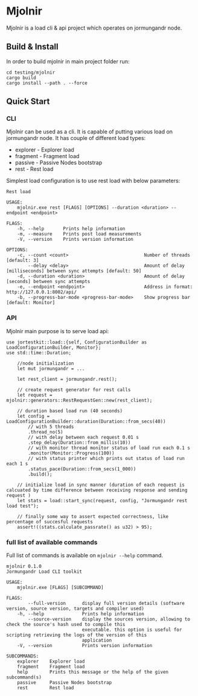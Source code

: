 # Mjolnir

Mjolnir is a load cli & api project which operates on jormungandr node.

## Build & Install

In order to build mjolnir in main project folder run:
```
cd testing/mjolnir
cargo build
cargo install --path . --force
```

## Quick Start

### CLI

Mjolnir can be used as a cli. It is capable of putting various load on jormungandr node.
It has couple of different load types:

* explorer    - Explorer load
* fragment    - Fragment load
* passive     - Passive Nodes bootstrap
* rest        - Rest load

Simplest load configuration is to use rest load with below parameters:

```
Rest load

USAGE:
    mjolnir.exe rest [FLAGS] [OPTIONS] --duration <duration> --endpoint <endpoint>

FLAGS:
    -h, --help       Prints help information
    -m, --measure    Prints post load measurements
    -V, --version    Prints version information

OPTIONS:
    -c, --count <count>                            Number of threads [default: 3]
        --delay <delay>                            Amount of delay [milliseconds] between sync attempts [default: 50]
    -d, --duration <duration>                      Amount of delay [seconds] between sync attempts
    -e, --endpoint <endpoint>                      Address in format: http://127.0.0.1:8002/api/
    -b, --progress-bar-mode <progress-bar-mode>    Show progress bar [default: Monitor]
```

### API

Mjolnir main purpose is to serve load api:

```
use jortestkit::load::{self, ConfigurationBuilder as LoadConfigurationBuilder, Monitor};
use std::time::Duration;

    //node initialization
    let mut jormungandr = ...

    let rest_client = jormungandr.rest();

    // create request generator for rest calls
    let request = mjolnir::generators::RestRequestGen::new(rest_client);

    // duration based load run (40 seconds)
    let config = LoadConfigurationBuilder::duration(Duration::from_secs(40))
        // with 5 threads
        .thread_no(5)
        // with delay between each request 0.01 s
        .step_delay(Duration::from_millis(10))
        // with monitor thread monitor status of load run each 0.1 s
        .monitor(Monitor::Progress(100))
        // with status printer which prints out status of load run each 1 s
        .status_pace(Duration::from_secs(1_000))
        .build();

    // initialize load in sync manner (duration of each request is calcuated by time difference between receiving response and sending request )
    let stats = load::start_sync(request, config, "Jormungandr rest load test");

    // finally some way to assert expected correctness, like percentage of succesful requests
    assert!((stats.calculate_passrate() as u32) > 95);
```

### full list of available commands

Full list of commands is available on `mjolnir --help` command.

```
mjolnir 0.1.0
Jormungandr Load CLI toolkit

USAGE:
    mjolnir.exe [FLAGS] [SUBCOMMAND]

FLAGS:
        --full-version      display full version details (software version, source version, targets and compiler used)
    -h, --help              Prints help information
        --source-version    display the sources version, allowing to check the source's hash used to compile this
                            executable. this option is useful for scripting retrieving the logs of the version of this
                            application
    -V, --version           Prints version information

SUBCOMMANDS:
    explorer    Explorer load
    fragment    Fragment load
    help        Prints this message or the help of the given subcommand(s)
    passive     Passive Nodes bootstrap
    rest        Rest load
```
